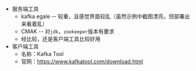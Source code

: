 - 服务端工具  
  - kafka egale -- 较重，且感觉界面较乱（虽然示例中截图漂亮，但部署出来看着乱）
  - CMAK -- 对`jdk`，`zookeeper`版本有要求 
  - 经比较，还是客户端工具比较好用
- 客户端工具  
  - 名称：Kafka Tool  
  - 官网：https://www.kafkatool.com/download.html